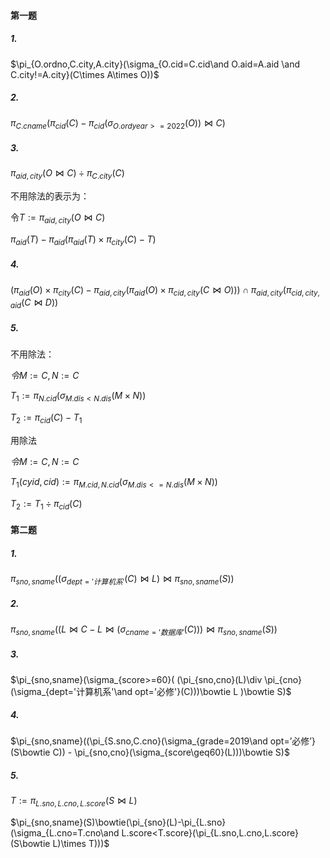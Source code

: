 #### 第一题

##### 1. 

$\pi_{O.ordno,C.city,A.city}(\sigma_{O.cid=C.cid\and O.aid=A.aid \and C.city!=A.city}(C\times A\times O))$

##### 2.

$\pi_{C.cname}(\pi_{cid}(C)-\pi_{cid}(\sigma_{O.ordyear>=2022}(O))\bowtie C)$

##### 3. 

$\pi_{aid,city}(O\bowtie C)\div \pi_{C.city}(C)$

不用除法的表示为：

令$T:=\pi_{aid,city}(O\bowtie C)$

$\pi_{aid}(T)-\pi_{aid}(\pi_{aid}(T)\times\pi_{city}(C)-T)$

##### 4.

$(\pi_{aid}(O)\times \pi_{city}(C)-\pi_{aid,city}(\pi_{aid}(O)\times\pi_{cid,city}(C\bowtie O)))\cap \pi_{aid,city}(\pi_{cid,city,aid}(C\bowtie D))$

##### 5.

不用除法：

$令M:=C,N:=C$

$T_1:=\pi_{N.cid}(\sigma_{M.dis<N.dis}(M\times N))$

$T_2:=\pi_{cid}(C)-T_1$

用除法

$令M:=C,N:=C$

$T_1(cyid,cid):=\pi_{M.cid,N.cid}(\sigma_{M.dis<=N.dis}(M\times N))$

$T_2:=T_1\div \pi_{cid}(C)$



#### 第二题

##### 1.

$\pi_{sno,sname}((\sigma_{dept='计算机系'}(C)\bowtie L)\bowtie \pi_{sno,sname}(S))$

##### 2.

$\pi_{sno,sname}((L\bowtie C-L\bowtie (\sigma_{cname='数据库'}(C)))\bowtie \pi_{sno,sname}(S))$

##### 3.

$\pi_{sno,sname}(\sigma_{score>=60}(  (\pi_{sno,cno}(L)\div \pi_{cno}(\sigma_{dept='计算机系'\and opt='必修'}(C)))\bowtie L  )\bowtie S)$

##### 4.

$\pi_{sno,sname}((\pi_{S.sno,C.cno}(\sigma_{grade=2019\and opt=’必修’}(S\bowtie C)) - \pi_{sno,cno}(\sigma_{score\geq60}(L)))\bowtie S)$

##### 5.

$T:=\pi_{L.sno,L.cno,L.score}(S\bowtie L)$

$\pi_{sno,sname}(S)\bowtie(\pi_{sno}(L)-\pi_{L.sno}(\sigma_{L.cno=T.cno\and L.score<T.score}(\pi_{L.sno,L.cno,L.score}(S\bowtie L)\times T)))$